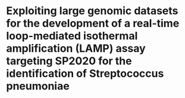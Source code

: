 # Exploiting large genomic datasets for the development of a real-time loop-mediated isothermal amplification (LAMP) assay targeting SP2020 for the identification of Streptococcus pneumoniae 
